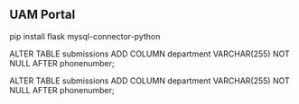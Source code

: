 ## UAM Portal 
pip install flask mysql-connector-python

ALTER TABLE submissions ADD COLUMN department VARCHAR(255) NOT NULL AFTER phonenumber;

ALTER TABLE submissions ADD COLUMN department VARCHAR(255) NOT NULL AFTER phonenumber;
